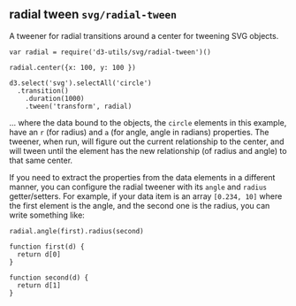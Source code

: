 ## radial tween  `svg/radial-tween`

A tweener for radial transitions around a center for tweening SVG objects.

    var radial = require('d3-utils/svg/radial-tween')()

    radial.center({x: 100, y: 100 })

    d3.select('svg').selectAll('circle')
      .transition()
        .duration(1000)
        .tween('transform', radial)

... where the data bound to the objects, the `circle` elements in this example, have an `r` (for radius) and `a` (for angle, angle in radians) properties.  The tweener, when run, will figure out the current relationship to the center, and will tween until the element has the new relationship (of radius and angle) to that same center.

If you need to extract the properties from the data elements in a different manner, you can configure the radial tweener with its `angle` and `radius` getter/setters.
For example, if your data item is an array `[0.234, 10]` where the first element is the angle, and the second one is the radius, you can write something like:

    radial.angle(first).radius(second)

    function first(d) {
      return d[0]
    }

    function second(d) {
      return d[1]
    }
